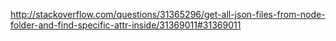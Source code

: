 http://stackoverflow.com/questions/31365296/get-all-json-files-from-node-folder-and-find-specific-attr-inside/31369011#31369011